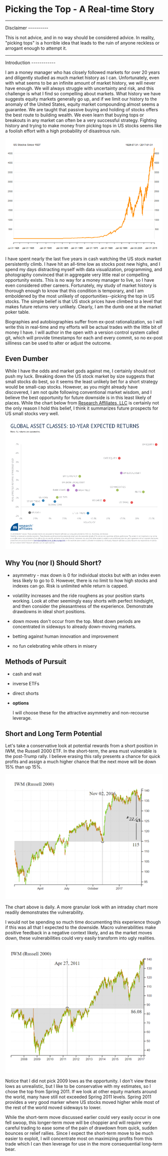 Picking the Top - A Real-time Story
================

<hr/>
Disclaimer
----------

This is not advice, and in no way should be considered advice. In reality, "picking tops" is a horrible idea that leads to the ruin of anyone reckless or arrogant enough to attempt it.

<hr/>
Introduction
------------

I am a money manager who has closely followed markets for over 20 years and diligently studied as much market history as I can. Unfortunately, even with what seems to be an infinite amount of market history, we will never have enough. We will always struggle with uncertainty and risk, and this challenge is what I find so compelling about markets. What history we have suggests equity markets generally go up, and if we limit our history to the anomaly of the United States, equity market compounding almost seems a guarantee. We are taught that passive buying and holding of stocks offers the best route to building wealth. We even learn that buying tops or breakouts in any market can often be a very successful strategy. Fighting history and trying to make money from picking tops in US stocks seems like a foolish effort with a high probability of disastrous ruin.

![](index_files/figure-markdown_github/unnamed-chunk-1-1.png)

I have spent nearly the last five years in cash watching the US stock market persistently climb. I have hit an all-time low as stocks post new highs, and I spend my days distracting myself with data visualization, programming, and photography convinced that in aggregate very little real or compelling opportunity exists. This is no way for a money manager to live, so I have even considered other careers. Fortunately, my study of market history is thorough enough to know that this condition is temporary, and I am emboldened by the most unlikely of opportunities--picking the top in US stocks. The simple belief is that US stock prices have climbed to a level that makes future returns very unlikely. Clearly, I am the dumb one at the market poker table.

Biographies and autobiographies suffer from ex-post rationalization, so I will write this in real-time and my efforts will be actual trades with the little bit of money I have. I will author in the open with a version control system called git, which will provide timestamps for each and every commit, so no ex-post silliness can be used to alter or adjust the outcome.

Even Dumber
-----------

While I have the odds and market gods against me, I certainly should not push my luck. Breaking down the US stock market by size suggests that small stocks do best, so it seems the least unlikely bet for a short strategy would be small-cap stocks. However, as you might already have discovered, I am not quite following conventional market wisdom, and I believe the best opportunity for future downside is in this least likely of places. While the chart below from [Research Affiliates, LLC](https://www.researchaffiliates.com/en_us/about-us.html) is certainly not the only reason I hold this belief, I think it summarizes future prospects for US small stocks very well.

![image of asset class returns from Research Affiliates](index_files/figure-markdown_github/research_affiliates_CORE_OVERVIEW_ScatterPlot.png)

Why You (nor I) Should Short?
-----------------------------

-   asymmetry - max down is 0 for individual stocks but with an index even less likely to go to 0. However, there is no limit to how high stocks and indexes can go. Risk is unlimited while return is capped.

-   volatility increases and the ride roughens as your position starts working. Look at other seemingly easy shorts with perfect hindsight, and then consider the pleasantness of the experience. Demonstrate drawdowns in ideal short positions.

-   down moves don't occur from the top. Most down periods are concentrated in sideways to already down-moving markets.

-   betting against human innovation and improvement

-   no fun celebrating while others in misery

Methods of Pursuit
------------------

-   cash and wait

-   inverse ETFs

-   direct shorts

-   **options**

    I will choose these for the attractive asymmetry and non-recourse leverage.

Short and Long Term Potential
-----------------------------

Let's take a conservative look at potential rewards from a short position in IWM, the Russell 2000 ETF. In the short-term, the area must vulnerable is the post-Trump rally. I believe erasing this rally presents a chance for quick profits and assign a much higher chance that the next move will be down 15% than up 15%.

![chart of IWM stock price since 2015](index_files/figure-markdown_github/iwm_short_term.png)

The chart above is daily. A more granular look with an intraday chart more readily demonstrates the vulnerability.

I would not be spending so much time documenting this experience though if this was all that I expected to the downside. Macro vulnerabilities make positive feedback in a negative context likely, and as the market moves down, these vulnerabilities could very easily transform into ugly realities.

![chart of IWM stock price since 2007](index_files/figure-markdown_github/iwm_longerterm.png)

Notice that I did not pick 2009 lows as the opportunity. I don't view these lows as unrealistic, but I like to be conservative with my estimates, so I chose the top from Spring 2011. If we look at other equity markets around the world, many have still not exceeded Spring 2011 levels. Spring 2011 provides a very good marker where US stocks moved higher while most of the rest of the world moved sideways to lower.

While the short-term move discussed earlier could very easily occur in one fell swoop, this longer-term move will be choppier and will require very careful trading to ease some of the pain of drawdown from quick, sudden bounces or relief rallies. Since I expect the short-term move to be much easier to exploit, I will concentrate most on maximizing profits from this trade which I can then leverage for use in the more consequential long-term bear.
